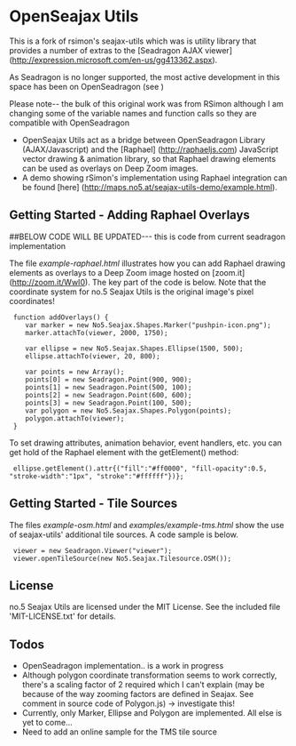 # OpenSeajax Utils
This is a fork of rsimon's seajax-utils which was is utility library that provides a number of extras to the [Seadragon AJAX viewer] (http://expression.microsoft.com/en-us/gg413362.aspx). 

As Seadragon is no longer supported, the most active development in this space has been on OpenSeadragon (see  )

Please note-- the bulk of this original work was from RSimon although I am changing some of the variable names and function calls so they are compatible with OpenSeadragon

* OpenSeajax Utils act as a bridge between OpenSeadragon Library (AJAX/Javascript) and the [Raphael] (http://raphaeljs.com) JavaScript vector drawing & animation library, so that  Raphael drawing elements can be used as overlays on Deep Zoom images. 
* A demo showing rSimon's implementation using  Raphael integration can be found [here] (http://maps.no5.at/seajax-utils-demo/example.html).

## Getting Started - Adding Raphael Overlays

##BELOW CODE WILL BE UPDATED--- this is code from current seadragon implementation

The file _example-raphael.html_ illustrates how you can add Raphael drawing elements as overlays to a Deep Zoom image hosted on [zoom.it] (http://zoom.it/WwI0). The key part of the code is below. Note that the coordinate system for no.5 Seajax Utils is the original image's pixel coordinates! 

     function addOverlays() {
        var marker = new No5.Seajax.Shapes.Marker("pushpin-icon.png");
        marker.attachTo(viewer, 2000, 1750);

        var ellipse = new No5.Seajax.Shapes.Ellipse(1500, 500);    
        ellipse.attachTo(viewer, 20, 800);

        var points = new Array();
        points[0] = new Seadragon.Point(900, 900);
        points[1] = new Seadragon.Point(500, 100);
        points[2] = new Seadragon.Point(600, 600);
        points[3] = new Seadragon.Point(100, 500);
        var polygon = new No5.Seajax.Shapes.Polygon(points);
        polygon.attachTo(viewer);
     }

To set drawing attributes, animation behavior, event handlers, etc. you can get hold of the Raphael element with the getElement() method:

     ellipse.getElement().attr{("fill":"#ff0000", "fill-opacity":0.5, "stroke-width":"1px", "stroke":"#ffffff"})};

## Getting Started - Tile Sources

The files _example-osm.html_ and _examples/example-tms.html_ show the use of seajax-utils' additional tile
sources. A code sample is below.

     viewer = new Seadragon.Viewer("viewer");
     viewer.openTileSource(new No5.Seajax.Tilesource.OSM());

## License

no.5 Seajax Utils are licensed under the MIT License. See the included file 'MIT-LICENSE.txt'
for details.

## Todos
* OpenSeadragon implementation.. is a work in progress 
* Although polygon coordinate transformation seems to work correctly, there's a scaling factor of 2 required which I can't explain (may be because of the way zooming factors are defined in Seajax. See comment in source code of Polygon.js) -> investigate this!
* Currently, only Marker, Ellipse and Polygon are implemented. All else is yet to come...
* Need to add an online sample for the TMS tile source
